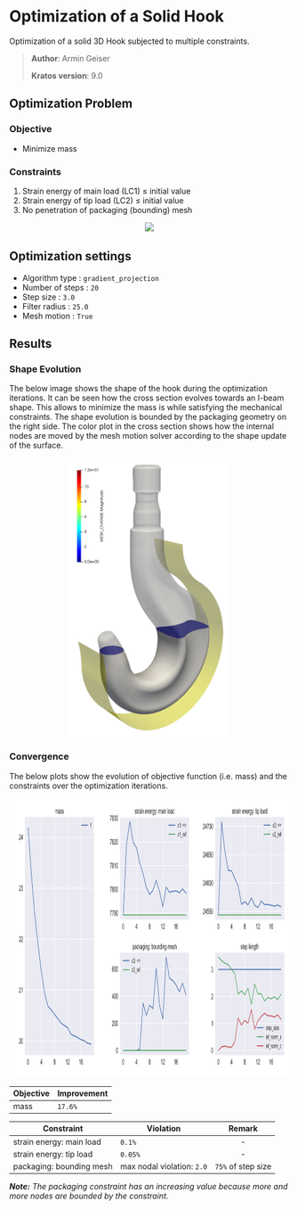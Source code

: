 # Optimization of a Solid Hook
Optimization of a solid 3D Hook subjected to multiple constraints.

> **Author**: Armin Geiser
>
> **Kratos version**: 9.0

## Optimization Problem

### Objective
- Minimize mass
### Constraints
1. Strain energy of main load (LC1) &le; initial value
2. Strain energy of tip load (LC2) &le; initial value
3. No penetration of packaging (bounding) mesh

<p align="center">
  <img src="https://github.com/KratosMultiphysics/Examples/edit/master/shape_optimization/use_cases/10_Multi_Constraint_Optimization_3D_Hook/images/hook_opt_setup.png" height="500">
</p>

## Optimization settings

- Algorithm type : `gradient_projection`
- Number of steps : `20`
- Step size : `3.0`
- Filter radius : `25.0`
- Mesh motion : `True`

## Results

### Shape Evolution
The below image shows the shape of the hook during the optimization iterations.
It can be seen how the cross section evolves towards an I-beam shape. This allows to minimize the mass is while satisfying the mechanical constraints. The shape evolution is bounded by the packaging geometry on the right side.
The color plot in the cross section shows how the internal nodes are moved by the mesh motion solver according to the shape update of the surface.

<p align="center">
    <img src="images/hook_iso_mesh_color_white.gif" height="500">
</p>

### Convergence
The below plots show the evolution of objective function (i.e. mass) and the constraints over the optimization iterations.

<p align="center">
  <img src="images/3DHookConvergencePlots.svg" height="500">
</p>

| Objective | Improvement |
| --------- | ----------- |
| mass      | `17.6%`     |

| Constraint               | Violation                  |       Remark       |
| ------------------------ | -------------------------- | :----------------: |
| strain energy: main load | `0.1%`                     |         -          |
| strain energy: tip load  | `0.05%`                    |         -          |
| packaging: bounding mesh | max nodal violation: `2.0` | `75%` of step size |

***Note:** The packaging constraint has an increasing value because more and more nodes are bounded by the constraint.*
